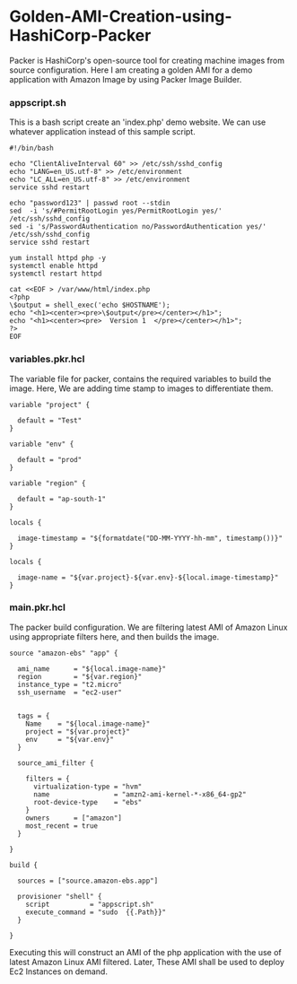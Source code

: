 
# Golden-AMI-Creation-using-HashiCorp-Packer

Packer is HashiCorp's open-source tool for creating machine images from source configuration. Here I am creating a golden AMI for a demo application with Amazon Image by using Packer Image Builder.

### appscript.sh

This is a bash script create an 'index.php' demo website. We can use whatever application instead of this sample script.
```
#!/bin/bash

echo "ClientAliveInterval 60" >> /etc/ssh/sshd_config
echo "LANG=en_US.utf-8" >> /etc/environment
echo "LC_ALL=en_US.utf-8" >> /etc/environment
service sshd restart

echo "password123" | passwd root --stdin
sed  -i 's/#PermitRootLogin yes/PermitRootLogin yes/' /etc/ssh/sshd_config
sed -i 's/PasswordAuthentication no/PasswordAuthentication yes/' /etc/ssh/sshd_config
service sshd restart

yum install httpd php -y
systemctl enable httpd
systemctl restart httpd

cat <<EOF > /var/www/html/index.php
<?php
\$output = shell_exec('echo $HOSTNAME');
echo "<h1><center><pre>\$output</pre></center></h1>";
echo "<h1><center><pre>  Version 1  </pre></center></h1>";
?>
EOF
```
### variables.pkr.hcl
The variable file for packer, contains the required variables to build the image. Here, We are adding time stamp to images to differentiate them.
```
variable "project" {

  default = "Test"
}

variable "env" {

  default = "prod"
}

variable "region" {

  default = "ap-south-1"
}

locals {

  image-timestamp = "${formatdate("DD-MM-YYYY-hh-mm", timestamp())}"
}

locals {

  image-name = "${var.project}-${var.env}-${local.image-timestamp}"
}
```

### main.pkr.hcl
The packer build configuration. We are filtering latest AMI of Amazon Linux using appropriate filters here, and then builds the image.
```
source "amazon-ebs" "app" {

  ami_name      = "${local.image-name}"
  region        = "${var.region}"
  instance_type = "t2.micro"
  ssh_username  = "ec2-user"


  tags = {
    Name    = "${local.image-name}"
    project = "${var.project}"
    env     = "${var.env}"
  }

  source_ami_filter {

    filters = {
      virtualization-type = "hvm"
      name                = "amzn2-ami-kernel-*-x86_64-gp2"
      root-device-type    = "ebs"
    }
    owners      = ["amazon"]
    most_recent = true
  }

}

build {

  sources = ["source.amazon-ebs.app"]

  provisioner "shell" {
    script          = "appscript.sh"
    execute_command = "sudo  {{.Path}}"
  }

}
```

Executing this will construct an AMI of the php application with the use of latest Amazon Linux AMI filtered. Later, These AMI shall be used to deploy Ec2 Instances on demand.
